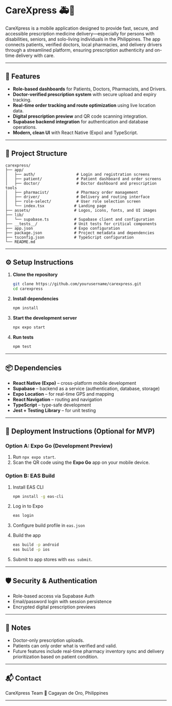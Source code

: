 # CareXpress 🚑💊

CareXpress is a mobile application designed to provide fast, secure, and accessible prescription medicine delivery—especially for persons with disabilities, seniors, and solo-living individuals in the Philippines. The app connects patients, verified doctors, local pharmacies, and delivery drivers through a streamlined platform, ensuring prescription authenticity and on-time delivery with care.

---

## 📱 Features

* **Role-based dashboards** for Patients, Doctors, Pharmacists, and Drivers.
* **Doctor-verified prescription system** with secure upload and expiry tracking.
* **Real-time order tracking and route optimization** using live location data.
* **Digital prescription preview** and QR code scanning integration.
* **Supabase backend integration** for authentication and database operations.
* **Modern, clean UI** with React Native (Expo) and TypeScript.

---

## 📂 Project Structure

```
carexpress/
├── app/
│   ├── auth/                  # Login and registration screens
│   ├── patient/               # Patient dashboard and order screens
│   ├── doctor/                # Doctor dashboard and prescription tools
│   ├── pharmacist/            # Pharmacy order management
│   ├── driver/                # Delivery and routing interface
│   ├── role-select/           # User role selection screen
│   └── index.tsx             # Landing page
├── assets/                   # Logos, icons, fonts, and UI images
├── lib/
│   └── supabase.ts           # Supabase client and configuration
├── __tests__/                # Unit tests for critical components
├── app.json                  # Expo configuration
├── package.json              # Project metadata and dependencies
├── tsconfig.json             # TypeScript configuration
└── README.md
```

---

## ⚙️ Setup Instructions

1. **Clone the repository**

   ```bash
   git clone https://github.com/yourusername/carexpress.git
   cd carexpress
   ```

2. **Install dependencies**

   ```bash
   npm install
   ```

3. **Start the development server**

   ```bash
   npx expo start
   ```

4. **Run tests**

   ```bash
   npm test
   ```

---

## 📦 Dependencies

* **React Native (Expo)** – cross-platform mobile development
* **Supabase** – backend as a service (authentication, database, storage)
* **Expo Location** – for real-time GPS and mapping
* **React Navigation** – routing and navigation
* **TypeScript** – type-safe development
* **Jest + Testing Library** – for unit testing

---

## 🚀 Deployment Instructions (Optional for MVP)

### Option A: Expo Go (Development Preview)

1. Run `npx expo start`.
2. Scan the QR code using the **Expo Go** app on your mobile device.

### Option B: EAS Build

1. Install EAS CLI

   ```bash
   npm install -g eas-cli
   ```

2. Log in to Expo

   ```bash
   eas login
   ```

3. Configure build profile in `eas.json`

4. Build the app

   ```bash
   eas build -p android
   eas build -p ios
   ```

5. Submit to app stores with `eas submit`.

---

## 🛡️ Security & Authentication

* Role-based access via Supabase Auth
* Email/password login with session persistence
* Encrypted digital prescription previews

---

## 📌 Notes

* Doctor-only prescription uploads.
* Patients can only order what is verified and valid.
* Future features include real-time pharmacy inventory sync and delivery prioritization based on patient condition.

---

## 📬 Contact

CareXpress Team
📍 Cagayan de Oro, Philippines

---
